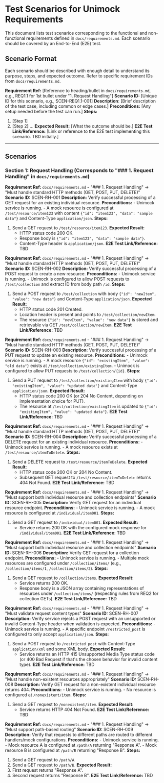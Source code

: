 # Test Scenarios for Unimock Requirements

This document lists test scenarios corresponding to the functional and non-functional requirements defined in `docs/requirements.md`. Each scenario should be covered by an End-to-End (E2E) test.

## Scenario Format

Each scenario should be described with enough detail to understand its purpose, steps, and expected outcome. Refer to specific requirement IDs from `docs/requirements.md`.

**Requirement Ref:** [Reference to heading/bullet in `docs/requirements.md`, e.g., REQ1.1 for 1st bullet under "1. Request Handling"]
**Scenario ID:** [Unique ID for this scenario, e.g., SCEN-REQ1.1-001]
**Description:** [Brief description of the test case, including common or edge cases.]
**Preconditions:** [Any setup needed before the test can run.]
**Steps:**
1. [Step 1]
2. [Step 2]
...
**Expected Result:** [What the outcome should be.]
**E2E Test Link/Reference:** [Link or reference to the E2E test implementing this scenario. TBD initially.]

---

## Scenarios

### Section 1: Request Handling (Corresponds to "### 1. Request Handling" in `docs/requirements.md`)

**Requirement Ref:** `docs/requirements.md` - "### 1. Request Handling" -> "Must handle standard HTTP methods (GET, POST, PUT, DELETE)"
**Scenario ID:** SCEN-RH-001
**Description:** Verify successful processing of a GET request for an existing individual resource.
**Preconditions:**
    - Unimock service is running.
    - A mock resource is configured at `/test/resource/item123` with content `{"id": "item123", "data": "sample data"}` and Content-Type `application/json`.
**Steps:**
1. Send a GET request to `/test/resource/item123`.
**Expected Result:**
    - HTTP status code 200 OK.
    - Response body is `{"id": "item123", "data": "sample data"}`.
    - Content-Type header is `application/json`.
**E2E Test Link/Reference:** TBD

**Requirement Ref:** `docs/requirements.md` - "### 1. Request Handling" -> "Must handle standard HTTP methods (GET, POST, PUT, DELETE)"
**Scenario ID:** SCEN-RH-002
**Description:** Verify successful processing of a POST request to create a new resource.
**Preconditions:**
    - Unimock service is running.
    - Unimock is configured to allow POST requests to `/test/collection` and extract ID from body path `/id`.
**Steps:**
1. Send a POST request to `/test/collection` with body `{"id": "newItem", "value": "new data"}` and Content-Type `application/json`.
**Expected Result:**
    - HTTP status code 201 Created.
    - Location header is present and points to `/test/collection/newItem`.
    - The resource `{"id": "newItem", "value": "new data"}` is stored and retrievable via GET `/test/collection/newItem`.
**E2E Test Link/Reference:** TBD

**Requirement Ref:** `docs/requirements.md` - "### 1. Request Handling" -> "Must handle standard HTTP methods (GET, POST, PUT, DELETE)"
**Scenario ID:** SCEN-RH-003
**Description:** Verify successful processing of a PUT request to update an existing resource.
**Preconditions:**
    - Unimock service is running.
    - A mock resource `{"id": "existingItem", "value": "old data"}` exists at `/test/collection/existingItem`.
    - Unimock is configured to allow PUT requests to `/test/collection/{id}`.
**Steps:**
1. Send a PUT request to `/test/collection/existingItem` with body `{"id": "existingItem", "value": "updated data"}` and Content-Type `application/json`.
**Expected Result:**
    - HTTP status code 200 OK (or 204 No Content, depending on implementation choice for PUT).
    - The resource at `/test/collection/existingItem` is updated to `{"id": "existingItem", "value": "updated data"}`.
**E2E Test Link/Reference:** TBD

**Requirement Ref:** `docs/requirements.md` - "### 1. Request Handling" -> "Must handle standard HTTP methods (GET, POST, PUT, DELETE)"
**Scenario ID:** SCEN-RH-004
**Description:** Verify successful processing of a DELETE request for an existing individual resource.
**Preconditions:**
    - Unimock service is running.
    - A mock resource exists at `/test/resource/itemToDelete`.
**Steps:**
1. Send a DELETE request to `/test/resource/itemToDelete`.
**Expected Result:**
    - HTTP status code 200 OK or 204 No Content.
    - Subsequent GET request to `/test/resource/itemToDelete` returns 404 Not Found.
**E2E Test Link/Reference:** TBD

**Requirement Ref:** `docs/requirements.md` - "### 1. Request Handling" -> "Must support both individual resource and collection endpoints"
**Scenario ID:** SCEN-RH-005
**Description:** Verify GET request for an individual resource endpoint.
**Preconditions:**
    - Unimock service is running.
    - A mock resource is configured at `/individual/item001`.
**Steps:**
1. Send a GET request to `/individual/item001`.
**Expected Result:**
    - Service returns 200 OK with the configured mock response for `/individual/item001`.
**E2E Test Link/Reference:** TBD

**Requirement Ref:** `docs/requirements.md` - "### 1. Request Handling" -> "Must support both individual resource and collection endpoints"
**Scenario ID:** SCEN-RH-006
**Description:** Verify GET request for a collection endpoint.
**Preconditions:**
    - Unimock service is running.
    - Multiple mock resources are configured under `/collection/items/` (e.g., `/collection/items/1`, `/collection/items/2`).
**Steps:**
1. Send a GET request to `/collection/items`.
**Expected Result:**
    - Service returns 200 OK.
    - Response body is a JSON array containing representations of resources under `/collection/items/` (respecting rules from REQ2 for collection GETs).
**E2E Test Link/Reference:** TBD

**Requirement Ref:** `docs/requirements.md` - "### 1. Request Handling" -> "Must validate request content types"
**Scenario ID:** SCEN-RH-007
**Description:** Verify service rejects a POST request with an unsupported or invalid Content-Type header when validation is expected.
**Preconditions:**
    - Unimock service is running.
    - A specific endpoint `/restricted_post` is configured to only accept `application/json`.
**Steps:**
1. Send a POST request to `/restricted_post` with Content-Type `application/xml` and some XML body.
**Expected Result:**
    - Service returns an HTTP 415 Unsupported Media Type status code (or 400 Bad Request if that's the chosen behavior for invalid content type).
**E2E Test Link/Reference:** TBD

**Requirement Ref:** `docs/requirements.md` - "### 1. Request Handling" -> "Must handle non-existent resources appropriately"
**Scenario ID:** SCEN-RH-008
**Description:** Verify GET request for a non-existent individual resource returns 404.
**Preconditions:**
    - Unimock service is running.
    - No resource is configured at `/nonexistent/item`.
**Steps:**
1. Send a GET request to `/nonexistent/item`.
**Expected Result:**
    - Service returns HTTP 404 Not Found.
**E2E Test Link/Reference:** TBD

**Requirement Ref:** `docs/requirements.md` - "### 1. Request Handling" -> "Must support path-based routing"
**Scenario ID:** SCEN-RH-009
**Description:** Verify that requests to different paths are routed to different handlers/mock configurations.
**Preconditions:**
    - Unimock service is running.
    - Mock resource A is configured at `/path/A` returning "Response A".
    - Mock resource B is configured at `/path/B` returning "Response B".
**Steps:**
1. Send a GET request to `/path/A`.
2. Send a GET request to `/path/B`.
**Expected Result:**
1. First request returns "Response A".
2. Second request returns "Response B".
**E2E Test Link/Reference:** TBD 
